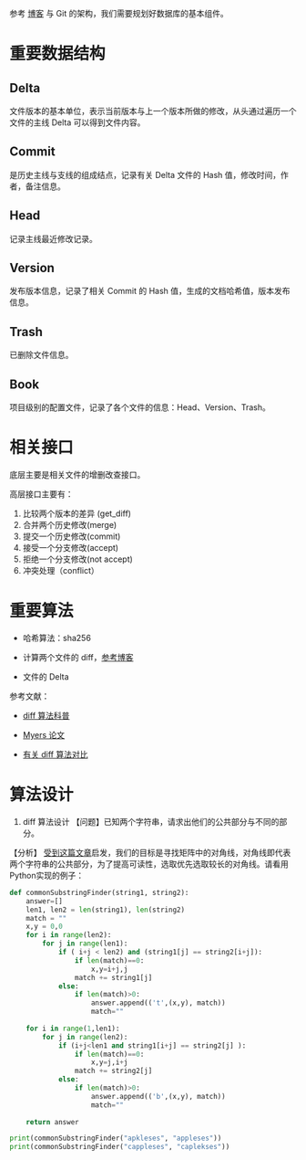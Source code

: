参考 [博客](https://codecapsule.com/2012/12/30/implementing-a-key-value-store-part-3-comparative-analysis-of-the-architectures-of-kyoto-cabinet-and-leveldb/) 与 Git 的架构，我们需要规划好数据库的基本组件。

# 重要数据结构

## Delta

文件版本的基本单位，表示当前版本与上一个版本所做的修改，从头通过遍历一个文件的主线 Delta 可以得到文件内容。

## Commit

是历史主线与支线的组成结点，记录有关 Delta 文件的 Hash 值，修改时间，作者，备注信息。

## Head

记录主线最近修改记录。

## Version

发布版本信息，记录了相关 Commit 的 Hash 值，生成的文档哈希值，版本发布信息。

## Trash

已删除文件信息。

## Book

项目级别的配置文件，记录了各个文件的信息：Head、Version、Trash。

# 相关接口

底层主要是相关文件的增删改查接口。

高层接口主要有：

1. 比较两个版本的差异 (get_diff)
2. 合并两个历史修改(merge)
3. 提交一个历史修改(commit)
4. 接受一个分支修改(accept)
5. 拒绝一个分支修改(not accept)
6. 冲突处理（conflict）



# 重要算法

- 哈希算法：sha256

- 计算两个文件的 diff，[参考博客](https://ably.com/blog/practical-guide-to-diff-algorithms)
- 文件的 Delta



参考文献：

- [diff 算法科普](https://ably.com/blog/practical-guide-to-diff-algorithms)

- [Myers 论文](http://www.xmailserver.org/diff2.pdf)

- [有关 diff 算法对比](https://luppeng.wordpress.com/2020/10/10/when-to-use-each-of-the-git-diff-algorithms/)


# 算法设计
1. diff 算法设计
【问题】已知两个字符串，请求出他们的公共部分与不同的部分。

【分析】
[受到这篇文章](https://blog.jcoglan.com/2017/03/22/myers-diff-in-linear-space-theory/)启发，我们的目标是寻找矩阵中的对角线，对角线即代表两个字符串的公共部分，为了提高可读性，选取优先选取较长的对角线。请看用Python实现的例子：

```python
def commonSubstringFinder(string1, string2):
    answer=[]
    len1, len2 = len(string1), len(string2)
    match = ""
    x,y = 0,0
    for i in range(len2):
        for j in range(len1):
            if ( i+j < len2) and (string1[j] == string2[i+j]):
                if len(match)==0:
                    x,y=i+j,j
                match += string1[j]
            else:
                if len(match)>0:
                    answer.append(('t',(x,y), match))
                    match=""
    
    for i in range(1,len1):
        for j in range(len2):
            if (i+j<len1 and string1[i+j] == string2[j] ):
                if len(match)==0:
                    x,y=j,i+j
                match += string2[j]
            else:
                if len(match)>0:
                    answer.append(('b',(x,y), match))
                    match=""
                
    return answer

print(commonSubstringFinder("apkleses", "appleses"))
print(commonSubstringFinder("cappleses", "caplekses"))
```

